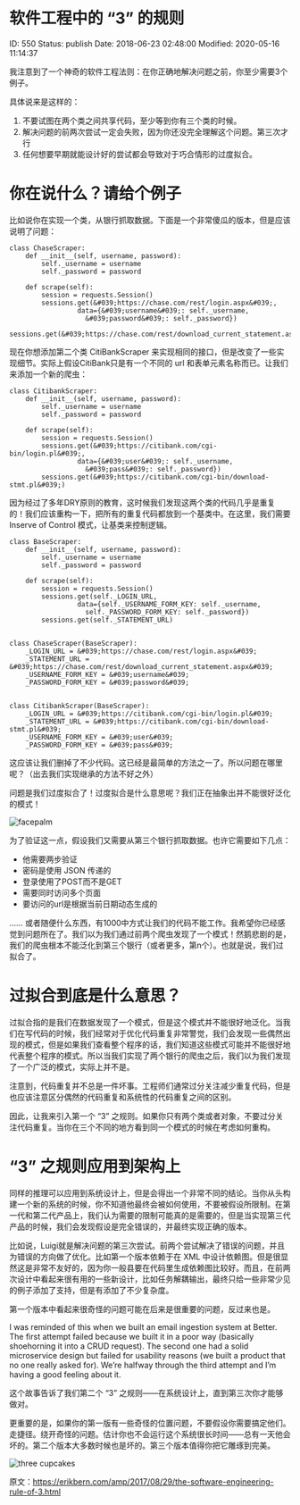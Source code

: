 # 软件工程中的 “3” 的规则


ID: 550
Status: publish
Date: 2018-06-23 02:48:00
Modified: 2020-05-16 11:14:37


我注意到了一个神奇的软件工程法则：在你正确地解决问题之前，你至少需要3个例子。

具体说来是这样的：

1. 不要试图在两个类之间共享代码，至少等到你有三个类的时候。
2. 解决问题的前两次尝试一定会失败，因为你还没完全理解这个问题。第三次才行
3. 任何想要早期就能设计好的尝试都会导致对于巧合情形的过度拟合。

# 你在说什么？请给个例子

比如说你在实现一个类，从银行抓取数据。下面是一个非常傻瓜的版本，但是应该说明了问题：

```
class ChaseScraper:
    def __init__(self, username, password):
        self._username = username
        self._password = password

    def scrape(self):
    	session = requests.Session()
        sessions.get(&#039;https://chase.com/rest/login.aspx&#039;,
	             data={&#039;username&#039;: self._username,
		           &#039;password&#039;: self._password})
	sessions.get(&#039;https://chase.com/rest/download_current_statement.aspx&#039;)
```

现在你想添加第二个类 CitiBankScraper 来实现相同的接口，但是改变了一些实现细节。实际上假设CitiBank只是有一个不同的 url 和表单元素名称而已。让我们来添加一个新的爬虫：

```
class CitibankScraper:
    def __init__(self, username, password):
        self._username = username
        self._password = password

    def scrape(self):
    	session = requests.Session()
        sessions.get(&#039;https://citibank.com/cgi-bin/login.pl&#039;,
	             data={&#039;user&#039;: self._username,
		           &#039;pass&#039;: self._password})
        sessions.get(&#039;https://citibank.com/cgi-bin/download-stmt.pl&#039;)
```

因为经过了多年DRY原则的教育，这时候我们发现这两个类的代码几乎是重复的！我们应该重构一下，把所有的重复代码都放到一个基类中。在这里，我们需要Inserve of Control 模式，让基类来控制逻辑。

```
class BaseScraper:
    def __init__(self, username, password):
        self._username = username
        self._password = password

    def scrape(self):
    	session = requests.Session()
        sessions.get(self._LOGIN_URL,
	             data={self._USERNAME_FORM_KEY: self._username,
		           self._PASSWORD_FORM_KEY: self._password})
        sessions.get(self._STATEMENT_URL)


class ChaseScraper(BaseScraper):
    _LOGIN_URL = &#039;https://chase.com/rest/login.aspx&#039;
    _STATEMENT_URL = &#039;https://chase.com/rest/download_current_statement.aspx&#039;
    _USERNAME_FORM_KEY = &#039;username&#039;
    _PASSWORD_FORM_KEY = &#039;password&#039;


class CitibankScraper(BaseScraper):
    _LOGIN_URL = &#039;https://citibank.com/cgi-bin/login.pl&#039;
    _STATEMENT_URL = &#039;https://citibank.com/cgi-bin/download-stmt.pl&#039;
    _USERNAME_FORM_KEY = &#039;user&#039;
    _PASSWORD_FORM_KEY = &#039;pass&#039;
```

这应该让我们删掉了不少代码。这已经是最简单的方法之一了。所以问题在哪里呢？（出去我们实现继承的方法不好之外）

问题是我们过度拟合了！过度拟合是什么意思呢？我们正在抽象出并不能很好泛化的模式！

![facepalm](https://erikbern.com/assets/facepalm.jpg)

为了验证这一点，假设我们又需要从第三个银行抓取数据。也许它需要如下几点：

- 他需要两步验证
- 密码是使用 JSON 传递的
- 登录使用了POST而不是GET
- 需要同时访问多个页面
- 要访问的url是根据当前日期动态生成的


…… 或者随便什么东西，有1000中方式让我们的代码不能工作。我希望你已经感觉到问题所在了。我们以为我们通过前两个爬虫发现了一个模式！然鹅悲剧的是，我们的爬虫根本不能泛化到第三个银行（或者更多，第n个）。也就是说，我们过拟合了。


# 过拟合到底是什么意思？

过拟合指的是我们在数据发现了一个模式，但是这个模式并不能很好地泛化。当我们在写代码的时候，我们经常对于优化代码重复非常警觉，我们会发现一些偶然出现的模式，但是如果我们查看整个程序的话，我们知道这些模式可能并不能很好地代表整个程序的模式。所以当我们实现了两个银行的爬虫之后，我们以为我们发现了一个广泛的模式，实际上并不是。

注意到，代码重复并不总是一件坏事。工程师们通常过分关注减少重复代码，但是也应该注意区分偶然的代码重复和系统性的代码重复之间的区别。

因此，让我来引入第一个 “3” 之规则。如果你只有两个类或者对象，不要过分关注代码重复。当你在三个不同的地方看到同一个模式的时候在考虑如何重构。


# “3” 之规则应用到架构上

同样的推理可以应用到系统设计上，但是会得出一个非常不同的结论。当你从头构建一个新的系统的时候，你不知道他最终会被如何使用，不要被假设所限制。在第一代和第二代产品上，我们认为需要的限制可能真的是需要的，但是当实现第三代产品的时候，我们会发现假设是完全错误的，并最终实现正确的版本。

比如说，Luigi就是解决问题的第三次尝试。前两个尝试解决了错误的问题，并且为错误的方向做了优化。比如第一个版本依赖于在 XML 中设计依赖图。但是很显然这是非常不友好的，因为你一般县要在代码里生成依赖图比较好。而且，在前两次设计中看起来很有用的一些新设计，比如任务解耦输出，最终只给一些非常少见的例子添加了支持，但是有添加了不少复杂度。

第一个版本中看起来很奇怪的问题可能在后来是很重要的问题，反过来也是。



I was reminded of this when we built an email ingestion system at Better. The first attempt failed because we built it in a poor way (basically shoehorning it into a CRUD request). The second one had a solid microservice design but failed for usability reasons (we built a product that no one really asked for). We’re halfway through the third attempt and I’m having a good feeling about it.

这个故事告诉了我们第二个 “3” 之规则——在系统设计上，直到第三次你才能够做对。


更重要的是，如果你的第一版有一些奇怪的位置问题，不要假设你需要搞定他们。走捷径。绕开奇怪的问题。估计你也不会运行这个系统很长时间——总有一天他会坏的。第二个版本大多数时候也是坏的。第三个版本值得你把它雕琢到完美。

![three cupcakes](https://erikbern.com/assets/three-cupcakes.jpg)

原文：https://erikbern.com/amp/2017/08/29/the-software-engineering-rule-of-3.html
